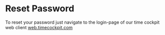 # Reset Password

To reset your password just navigate to the login-page of our time cockpit web client [web.timecockpit.com](https://web.timecockpit.com)

